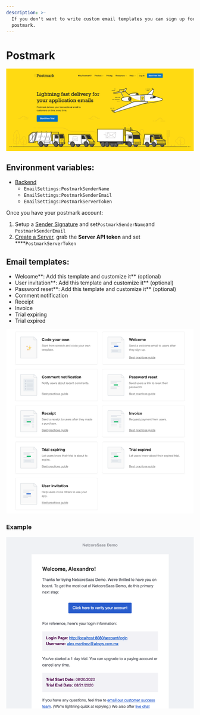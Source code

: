 ```yaml
---
description: >-
  If you don't want to write custom email templates you can sign up for
  postmark.
---
```


# Postmark

![Postmark](../../../.gitbook/assets/screen-shot-2020-08-21-at-13.03.30.png)

## Environment variables:

* [Backend]()
  * `EmailSettings:PostmarkSenderName`
  * `EmailSettings:PostmarkSenderEmail`
  * `EmailSettings:PostmarkServerToken`

Once you have your postmark account:

1. Setup a [Sender Signature](https://account.postmarkapp.com/signature_domains) and set`PostmarkSenderName`and `PostmarkSenderEmail`
2. [Create a Server](https://account.postmarkapp.com/servers), grab the **Server API token** and set ****`PostmarkServerToken`

## Email templates:

* Welcome**: Add this template and customize it** \(optional\)
* User invitation**: Add this template and customize it** \(optional\)
* Password reset**: Add this template and customize it** \(optional\)
* Comment notification
* Receipt
* Invoice
* Trial expiring
* Trial expired

![Email Templates](../../../.gitbook/assets/screen-shot-2020-08-21-at-13.09.38.png)

### Example

![](../../../.gitbook/assets/screen-shot-2020-08-21-at-13.11.08.png)

